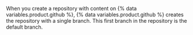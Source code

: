 When you create a repository with content on {% data variables.product.github %}, {% data variables.product.github %} creates the repository with a single branch. This first branch in the repository is the default branch.
